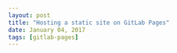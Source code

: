 ```yaml
---
layout: post
title: "Hosting a static site on GitLab Pages"
date: January 04, 2017
tags: [gitlab-pages]
---
```


